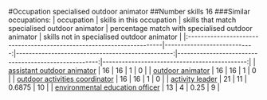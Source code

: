 #Occupation specialised outdoor animator
##Number skills 16
###Similar occupations:
| occupation                                                            |   skills in this occupation |   skills that match specialised outdoor animator |   percentage match with specialised outdoor animator |   skills not in specialised outdoor animator |
|:----------------------------------------------------------------------|----------------------------:|-------------------------------------------------:|-----------------------------------------------------:|---------------------------------------------:|
| [assistant outdoor animator](assistant_outdoor_animator.md)           |                          16 |                                               16 |                                               1      |                                            0 |
| [outdoor animator](outdoor_animator.md)                               |                          16 |                                               16 |                                               1      |                                            0 |
| [outdoor activities coordinator](outdoor_activities_coordinator.md)   |                          16 |                                               16 |                                               1      |                                            0 |
| [activity leader](activity_leader.md)                                 |                          21 |                                               11 |                                               0.6875 |                                           10 |
| [environmental education officer](environmental_education_officer.md) |                          13 |                                                4 |                                               0.25   |                                            9 |
